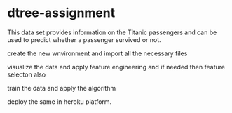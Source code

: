 # dtree-assignment

This data set provides information on the Titanic passengers and can be used to predict whether a passenger survived or not.

create the new wnvironment and import all the necessary files 

visualize the data and apply feature engineering and if needed then feature selecton also

train the data and apply the algorithm

deploy the same in heroku platform.
